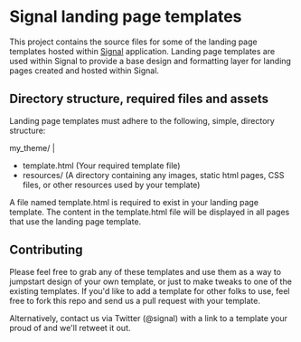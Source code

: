 # Signal landing page templates

This project contains the source files for some of the landing page templates hosted within [Signal](http://www.signalhq.com/) application. Landing page templates are used within Signal to provide a base design and formatting layer for landing pages created and hosted within Signal.

Directory structure, required files and assets
------------

Landing page templates must adhere to the following, simple, directory structure:

my_theme/
   |
   - template.html     (Your required template file)
   - resources/        (A directory containing any images, static html pages,
                        CSS files, or other resources used by your template)
                        
A file named template.html is required to exist in your landing page template. The content in the template.html file will be displayed in all pages that use the landing page template.

Contributing
------------

Please feel free to grab any of these templates and use them as a way to jumpstart design of your own template, or just to make tweaks to one of the existing templates. If you'd like to add a template for other folks to use, feel free to fork this repo and send us a pull request with your template.

Alternatively, contact us via Twitter (@signal) with a link to a template your proud of and we'll retweet it out.
